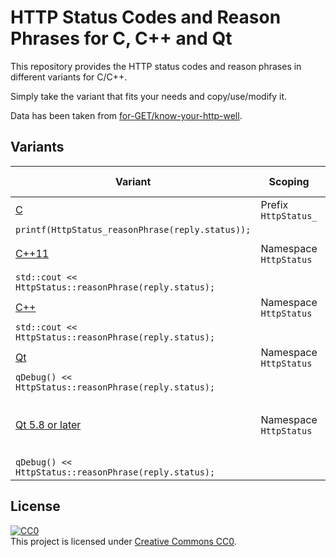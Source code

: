 # HTTP Status Codes and Reason Phrases for C, C++ and Qt #

This repository provides the HTTP status codes and reason phrases in different variants for C/C++.

Simply take the variant that fits your needs and copy/use/modify it.

Data has been taken from [for-GET/know-your-http-well](https://github.com/for-GET/know-your-http-well).

## Variants ##

| Variant                                    | Scoping                | Status Codes                                                       | Reason Phrases | Examples                                                             |
|--------------------------------------------|------------------------|--------------------------------------------------------------------|----------------|----------------------------------------------------------------------|
| [C](HttpStatusCodes_C.h)                   | Prefix `HttpStatus_`   | `enum HttpStatus_Code`                                             | `const char*`  | `if (reply.status == HttpStatus_OK)`                          <br/>
                                                                                                                                                              `printf(HttpStatus_reasonPhrase(reply.status));`                     |
| [C++11](HttpStatusCodes_C++11.h)           | Namespace `HttpStatus` | `enum class Code`                                                  | `std::string`  | `if (reply.status == static_cast<int>(HttpStatus::Code::OK))` <br/>
                                                                                                                                                              `std::cout << HttpStatus::reasonPhrase(reply.status);`               |
| [C++](HttpStatusCodes_C++.h)               | Namespace `HttpStatus` | `enum Code`                                                        | `std::string`  | `if (reply.status == HttpStatus::OK)`                         <br/>
                                                                                                                                                              `std::cout << HttpStatus::reasonPhrase(reply.status);`               |
| [Qt](HttpStatusCodes_Qt.h)                 | Namespace `HttpStatus` | `enum Code`                                                        | `QString`      | `if (reply.status == HttpStatus::OK)`                         <br/>
                                                                                                                                                              `qDebug() << HttpStatus::reasonPhrase(reply.status);`                |
| [Qt 5.8 or later](HttpStatusCodes_Qt5.8.h) | Namespace `HttpStatus` | `enum Code`<br>Registered in meta type system using `Q_ENUM_NS()`  | `QString`      | `if (reply.status == HttpStatus::OK)`                         <br/>
                                                                                                                                                              `qDebug() << HttpStatus::reasonPhrase(reply.status);`                |


## License ##
[![CC0](https://licensebuttons.net/p/zero/1.0/80x15.png)](http://creativecommons.org/publicdomain/zero/1.0/)    
This project is licensed under [Creative Commons CC0](LICENSE).